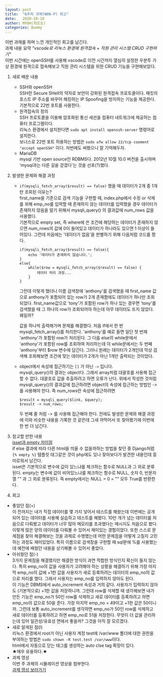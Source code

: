 ```yaml
---
layout: post
title:  "6주차 과제(W06-P) 회고"
date:   2020-10-10
author: MYOH(최은오)
categories: Dummy
---
```


이번 과제를 하며 느낀 개인적인 회고를 남긴다.  
과제 내용 요약 _"vscode로 리눅스 환경에 원격접속 + 직원 관리 시스템 CRUD 구현하기"_   
이번 시간에는 openSSH를 사용해 vscode로 이전 시간까지 열심히 설정한 우분투 가상 환경에 원격으로 접속해보고 직원 관리 시스템을 위한 CRUD 기능을 구현해보았다.

1. 새로 배운 내용
    - SSH와 openSSH  
        SSH란 Secure SHell의 약자로 보안이 강화된 원격접속 프로토콜이다. 패킷의 호스트 IP 주소를 바꾸어 해킹하는 IP Spoofing을 방지하는 기능을 제공한다. 기본적으로 22번 포트를 사용한다.
    - 원격접속의 정의  
        SSH 프로토콜을 이용해 암호화된 통신 세션을 컴퓨터 네트워크에 제공하는 컴퓨터 프로그램이다.  
        리눅스 환경에서 설치한다면 `sudo apt install openssh-server` 명령어로 설치한다.  
        보너스로 22번 포트 허용하는 방법은 `sudo ufw allow 22/tcp cooment "accept openSSH"` 이다. 저번에도 써봤으니 잘 기억해두자.  
    - MariaDB  
        mysql 기반 open source인 RDBMS다. 2012년 10월 10.0 버전을 출시하며 'mysql과는 다른 길을 걷겠다'는 것을 선포(?)했다.

2. 발생한 문제와 해결 과정
    - `if(mysqli_fetch_array($result) == false)` 했을 때 데이터가 2개 중 1개만 조회된 이유는?  
        first_name을 기준으로 검색 기능을 구현할 때, index.php에서 수정 or 삭제를 위해 emp_no를 입력할 때 존재하지 않는 데이터를 입력했을 경우 데이터가 존재하지 않음을 알기 위해서 mysqli_query() 의 결과값에 num_rows 값을 사용했다.  
        기본적으로 empty set, 즉 where에 쓴 조건에 해당하는 데이터가 존재하지 않으면 num_rows의 값에 0이 들어있고 데이터가 하나라도 있으면 1 이상이 들어있다. 그런데 처음에는 '데이터가 없음'을 판별하기 위해 다음처럼 코드를 짰다.  
        ```
        if(mysqli_fetch_array($result) == false){
            echo '데이터가 존재하지 않습니다.';
        }
        else{
            while($row = mysqli_fetch_array($result) == false) {
                데이터 처리 과정...
            }
        }
        ```
        그런데 이렇게 했더니 이름 검색창에 'anthony'를 검색했을 때 first_name 값으로 anthony가 포함되어 있는 row가 2개 존재함에도 데이터가 하나만 조회되었다. first_name값으로 'tony'가 포함된 row가 하나 있는 경우면 'tony'를 검색했을 때 그 하나의 row가 조회되어야 하는데 아무 데이터도 뜨지 않았다. 왜일까?  


        값을 하나씩 출력해가며 문제를 해결했다. 처음 if에서 한 번 mysqli_fetch_array()를 처리한다. 'anthony'를 예로 들면 일단 첫 번재 'anthony'가 포함된 row가 처리된다. 그 다음 else의 while문에서 'anthony'가 포함된 row를 조회하여 처리하는데 이 while문에서는 두 번째 'anthony'부터 $row 변수에 담긴다. 그러니 원래는 데이터가 2개인데 막상 검색해 조회해보면 조건에 맞는 데이터가 2개가 아닌 1개만 출력되는 것이었다.  

    - object에서 속성에 접근하기는 `[]` 가 아닌 `->` 입니다.  
        mysqli_query()의 결과는 object다. 그래서 array처럼 대괄호를 사용해 접근할 수 없다. 대괄호로 값을 추출하려고 하면 오류가 난다. 위에서 작성한 것처럼 mysqli_query()의 결과값에 접근하려면 object의 속성에 접근하는 방법인 -> 를 사용해야 한다. 즉 num_rows란 속성에 접근하려면  
        ```
        $result = mysqli_query($link, $query);
        $result -> num_rows;
        ```  
        두 번째 줄 처럼 -> 를 사용해 접근해야 한다. 전에도 발생한 문제와 해결 과정에 이와 비슷한 내용을 기록한 것 같은데 그새 까먹어서 또 찾아봤기에 이번에 한 번 더 남긴다.  
3. 참고할 만한 내용  
    [isset과 empty 차이점](https://akal.co.kr/?p=1777)  
    if else 결과에 따라 다른 html을 띄울 수 없을까하는 방법을 찾던 중 Django처럼 `{% empty %}` 템플릿 태그같은 것이 php에도 있나 찾아보다가 발견한 내용인데 흥미로워서 남긴다.  
    isset은 기본적으로 변수에 값이 있느냐를 체크하는 함수로 NULL과 그 외로 분류된다. empty는 변수에 값이 비어있느냐를 체크하는 함수로 NULL, 숫자 0, 빈문자열 "" 과 그 외로 분류된다. 즉 empty에서는 NULL = 0 = "" 모두 True를 반환한다.  
4. 회고
  - 좋았던 점(+)  
    이 전까지는 내가 직접 데이터를 몇 가지 넣어서 테스트를 해왔는데 이번에는 공개되어 있는 데이터를 사용해 실습하고 테스트를 해봤다. 10만 개가 넘는 데이터를 처음으로 다뤄봤고 데이터가 너무 많아 메모리를 초과했다는 메시지도 처음으로 봤다. 이렇게 많은 양의 데이터를 다뤄볼 수 있어서 재미있는 경험이었다. 또한 스스로 문제점을 찾아 해결해보는 것을 과제로 수행했는데 어떤 문제점을 어떻게 고칠지 고민하는 과정도 재미있었다. 특히 이름으로 검색창을 구현할 때 sql문에 %를 사용했는데 예전에 배웠던 내용을 상기해볼 수 있어서 좋았다.  
  - 아쉬웠던 점(-)  
    3가지 문제점을 해결했지만 해결한 방식이 과연 적합한 방식인지 확신이 들지 않는다. 특히 emp_no의 값을 사용자가 고려해야 하는 상황을 해결하기 위해 가장 마지막 emp_no의 값에 +1한 값을 사용자가 새로 등록하려는 데이터의 emp_no의 값으로 처리를 했다. 그래서 사용자는 emp_no를 입력하지 않아도 된다.  
    이 기능은 DBMS에서 auto_increment 속성과 거의 같다. 사용자가 입력하지 않아도 (기본적으로) +1한 값을 저장하니까. 그런데 row를 삭제할 때 생각해보면 내가 만든 기능은 emp_no가 50인 row를 삭제하고 새로 데이터를 등록하려고 하면 emp_no의 값으로 50을 준다. 가장 마지막 emp_no = 49이고 +1한 값은 50이니까. 그런데 보통 auto_increment를 생각하면 emp_no가 50인 row를 삭제하고 새로 데이터를 등록하려고 하면 emp_no로 51을 저장한다. 무엇이 더 값을 관리하는데 있어 일관성/유효성 면에서 좋을까? 그것을 아직 잘 모르겠다.  
  - 새로 알게된 점(!)  
    리눅스 환경에서 root가 아닌 사용자 계정 test에 /var/www 폴더에 대한 권한을 부여하는 방법은 `sudo chown -R test.test /var/www`이다.  
    html에서 자동으로 닫는 태그를 생성하는 auto clse tag 확장이 있다.  
    ★매우 유용하다.★  
  - 과제 영상  
    이번 주 과제의 시뮬레이션 영상을 첨부한다.  
    [과제 영상 보러가기](https://www.youtube.com/watch?v=r1R_6tvUEqI&feature=youtu.be)